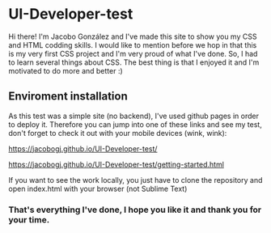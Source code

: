 # UI-Developer-test

Hi there! I'm Jacobo González and I've made this site to show you my CSS and HTML codding skills. I would like to mention before we hop in that this is my very first CSS project and I'm very proud of what I've done. So, I had to learn several things about CSS. The best thing is that I enjoyed it and I'm motivated to do more and better :)

## Enviroment installation

As this test was a simple site (no backend), I've used github pages in order to deploy it. Therefore you can jump into one of these links and see my test, don't forget to check it out with your mobile devices (wink, wink):

https://jacobogj.github.io/UI-Developer-test/

https://jacobogj.github.io/UI-Developer-test/getting-started.html

If you want to see the work locally, you just have to clone the repository and open index.html with your browser (not Sublime Text)

### That's everything I've done, I hope you like it and thank you for your time.
